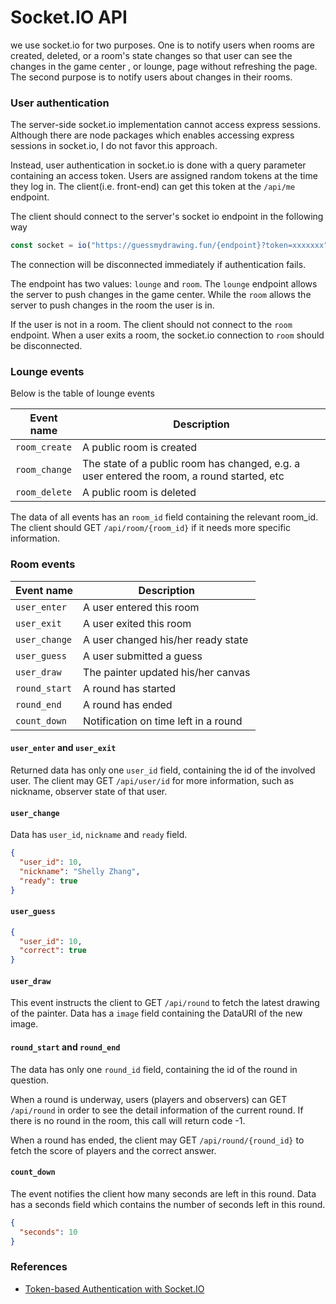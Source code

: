 # Socket.IO API

we use socket.io for two purposes. One is to notify users when rooms are created,
deleted, or a room's state changes so that user can see the changes in the game center
, or lounge, page without refreshing the page. The second purpose is to notify users
about changes in their rooms.

### User authentication

The server-side socket.io implementation cannot access express sessions. Although
there are node packages which enables accessing express sessions in socket.io, I
do not favor this approach.

Instead, user authentication in socket.io is done with a query parameter containing
an access token. Users are assigned random tokens at the time they log in. The
client(i.e. front-end) can get this token at the `/api/me` endpoint.

The client should connect to the server's socket io endpoint in the following way

```js
const socket = io("https://guessmydrawing.fun/{endpoint}?token=xxxxxxx");
```

The connection will be disconnected immediately if authentication fails.

The endpoint has two values: `lounge` and `room`. The `lounge` endpoint allows the server
to push changes in the game center. While the `room` allows the server to push changes in
the room the user is in.

If the user is not in a room. The client should not connect to the `room` endpoint.
When a user exits a room, the socket.io connection to `room` should be disconnected.

### Lounge events

Below is the table of lounge events

Event name | Description
---------|---------------
`room_create` | A public room is created
`room_change` | The state of a public room has changed, e.g. a user entered the room, a round started, etc
`room_delete` | A public room is deleted

The data of all events has an `room_id` field containing the relevant room_id.
The client should GET `/api/room/{room_id}` if it needs more specific information.

### Room events

Event name | Description
------------|-------------
`user_enter` | A user entered this room
`user_exit` | A user exited this room
`user_change` | A user changed his/her ready state
`user_guess` | A user submitted a guess
`user_draw` | The painter updated his/her canvas
`round_start` | A round has started
`round_end` | A round has ended
`count_down` | Notification on time left in a round

#### `user_enter` and `user_exit`

Returned data has only one `user_id` field, containing the id of the involved user. The client
may GET `/api/user/id` for more information, such as nickname, observer state of that user.

#### `user_change`

Data has `user_id`, `nickname` and `ready` field.

```json
{
  "user_id": 10,
  "nickname": "Shelly Zhang",
  "ready": true
}
```

#### `user_guess`

```json
{
  "user_id": 10,
  "correct": true
}
```

#### `user_draw`

This event instructs the client to GET `/api/round` to fetch
the latest drawing of the painter. Data has a `image` field containing the DataURI of the new image.


#### `round_start` and `round_end`

The data has only one `round_id` field, containing the id of the round in question.

When a round is underway, users (players and observers) can GET `/api/round` in order
to see the detail information of the current round. If there is no round in the room,
this call will return code -1.

When a round has ended, the client may GET `/api/round/{round_id}` to fetch the
score of players and the correct answer.


#### `count_down`

The event notifies the client how many seconds are left in this round. Data has a
seconds field which contains the number of seconds left in this round.

```json
{
  "seconds": 10
}
```

### References

* [Token-based Authentication with Socket.IO](https://auth0.com/blog/auth-with-socket-io/)
